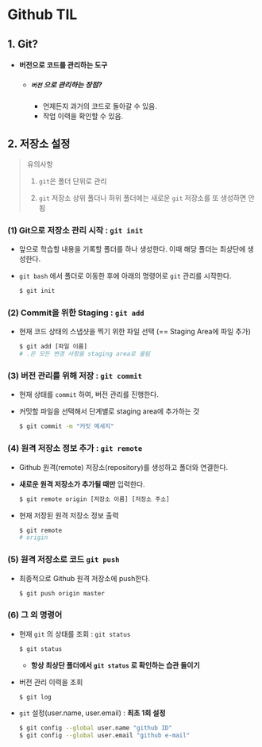 # Github TIL

## 1. Git?

* #### 버전으로 코드를 관리하는 도구

  * ##### `버전` 으로 관리하는 장점?

    * 언제든지 과거의 코드로 돌아갈 수 있음.
    * 작업 이력을 확인할 수 있음.



## 2. 저장소 설정

> 유의사항
>
> 1. `git`은 폴더 단위로 관리
>
> 2. `git` 저장소 상위 폴더나 하위 폴더에는 새로운 `git` 저장소를 또 생성하면 안 됨

### (1) Git으로 저장소 관리 시작 : `git init`

* 앞으로 학습할 내용을 기록할 폴더를 하나 생성한다. 이때 해당 폴더는 최상단에 생성한다.

* `git bash` 에서 폴더로 이동한 후에 아래의 명령어로 `git` 관리를 시작한다.

  ```bash
  $ git init
  ```



### (2) Commit을 위한 Staging : `git add`

* 현재 코드 상태의 스냅샷을 찍기 위한 파일 선택 (== Staging Area에 파일 추가)

  ```bash
  $ git add [파일 이름]
  # .은 모든 변경 사항을 staging area로 올림
  ```



### (3) 버전 관리를 위해 저장 : `git commit`

* 현재 상태를 `commit` 하여, 버전 관리를 진행한다.

* 커밋할 파일을 선택해서 단계별로 staging area에 추가하는 것

  ```bash
  $ git commit -m "커밋 메세지"
  ```



### (4) 원격 저장소 정보 추가 : `git remote`

* Github 원격(remote) 저장소(repository)를 생성하고 폴더와 연결한다.

* **새로운 원격 저장소가 추가될 때만** 입력한다.

  ```bash
  $ git remote origin [저장소 이름] [저장소 주소]
  ```

* 현재 저장된 원격 저장소 정보 출력

  ```bash
  $ git remote
  # origin
  ```



### (5) 원격 저장소로 코드 `git push`

* 최종적으로 Github 원격 저장소에 push한다.

  ```bash
  $ git push origin master
  ```



### (6) 그 외 명령어

* 현재 `git` 의 상태를 조회 : `git status`

  ```bash
  $ git status
  ```

  * **항상 최상단 폴더에서 `git status` 로 확인하는 습관 들이기**

* 버전 관리 이력을 조회

  ```bash
  $ git log
  ```

* `git` 설정(user.name, user.email) : **최초 1회 설정**

  ```bash
  $ git config --global user.name "github ID"
  $ git config --global user.email "github e-mail"
  ```
